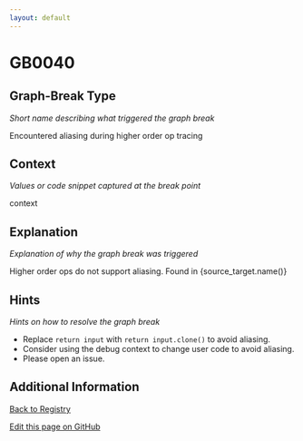 ```yaml
---
layout: default
---
```

# GB0040

## Graph-Break Type
*Short name describing what triggered the graph break*

Encountered aliasing during higher order op tracing

## Context
*Values or code snippet captured at the break point*

context

## Explanation
*Explanation of why the graph break was triggered*

Higher order ops do not support aliasing. Found in {source_target.name()}

## Hints
*Hints on how to resolve the graph break*

- Replace `return input` with `return input.clone()` to avoid aliasing.
- Consider using the debug context to change user code to avoid aliasing.
- Please open an issue.


## Additional Information

<!-- ADDITIONAL INFORMATION START - Add custom information below this line -->

<!-- ADDITIONAL INFORMATION END -->

[Back to Registry](../index.html)

[Edit this page on GitHub](https://github.com/pytorch-labs/compile-graph-break-site/edit/main/docs/gb/gb0040.md)
